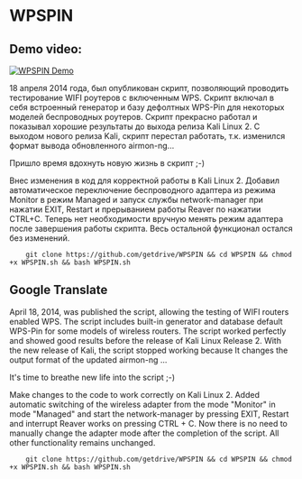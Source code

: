 # WPSPIN

## Demo video:

[![WPSPIN Demo](https://i.ytimg.com/vi/Ps7ytL6IlzM/hqdefault.jpg)](https://youtu.be/Ps7ytL6IlzM)

18 апреля 2014 года, был опубликован скрипт, позволяющий проводить тестирование WIFI роутеров с включенным WPS. Скрипт включал в себя встроенный генератор и базу дефолтных WPS-Pin для некоторых моделей беспроводных роутеров.
Скрипт прекрасно работал и показывал хорошие результаты до выхода релиза Kali Linux 2.
С выходом нового релиза Kali, скрипт перестал работать, т.к. изменился формат вывода обновленного airmon-ng...

Пришло время вдохнуть новую жизнь в скрипт ;-)

Внес изменения в код для корректной работы в Kali Linux 2. Добавил автоматическое переключение беспроводного адаптера из режима Monitor в режим Managed и запуск службы network-manager при нажатии EXIT, Restart и прерыванием работы Reaver по нажатии CTRL+C.
Теперь нет необходимости вручную менять режим адаптера после завершения работы скрипта. 
Весь остальной функционал остался без изменений.
        
        git clone https://github.com/getdrive/WPSPIN && cd WPSPIN && chmod +x WPSPIN.sh && bash WPSPIN.sh


## Google Translate

April 18, 2014, was published the script, allowing the testing of WIFI routers enabled WPS. The script includes built-in generator and database default WPS-Pin for some models of wireless routers.
The script worked perfectly and showed good results before the release of Kali Linux Release 2.
With the new release of Kali, the script stopped working because It changes the output format of the updated airmon-ng ...

It's time to breathe new life into the script ;-)

Make changes to the code to work correctly on Kali Linux 2. Added automatic switching of the wireless adapter from the mode "Monitor" in mode "Managed" and start the network-manager by pressing EXIT, Restart and interrupt Reaver works on pressing CTRL + C.
Now there is no need to manually change the adapter mode after the completion of the script.
All other functionality remains unchanged.
        
        git clone https://github.com/getdrive/WPSPIN && cd WPSPIN && chmod +x WPSPIN.sh && bash WPSPIN.sh
